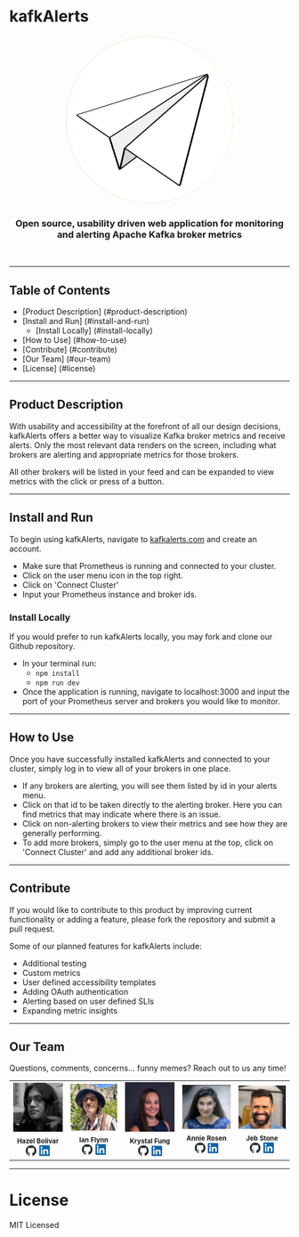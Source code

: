 # kafkAlerts 

<p align="center">
  <img src="src/assets/logo.png" width=300px 
    style="background-image: linear-gradient(
      to right,
      rgb(249, 75, 6) 0%,
      hsla(42, 94%, 57%, 1) 100%
    ); border-radius:50%">
</p>
<h3 align="center">Open source, usability driven web application for monitoring and alerting Apache Kafka broker metrics</h3>
</br>

---

## Table of Contents

- [Product Description] (#product-description)
- [Install and Run] (#install-and-run)
  - [Install Locally] (#install-locally)
- [How to Use] (#how-to-use)
- [Contribute] (#contribute)
- [Our Team] (#our-team)
- [License] (#license)

---

## Product Description
With usability and accessibility at the forefront of all our design decisions, kafkAlerts offers a better way to visualize Kafka broker metrics and receive alerts. Only the most relevant data renders on the screen, including what brokers are alerting and appropriate metrics for those brokers. 

All other brokers will be listed in your feed and can be expanded to view metrics with the click or press of a button. 

---

## Install and Run
To begin using kafkAlerts, navigate to <a href="http://www.kafkAlerts.com">kafkalerts.com</a> and create an account. 
- Make sure that Prometheus is running and connected to your cluster. 
- Click on the user menu icon in the top right.
- Click on 'Connect Cluster'
- Input your Prometheus instance and broker ids.


### Install Locally
If you would prefer to run kafkAlerts locally, you may fork and clone our Github repository. 
- In your terminal run:
  - `npm install`
  - `npm run dev` 
- Once the application is running, navigate to localhost:3000 and input the port of your Prometheus server and brokers you would like to monitor.

---

## How to Use
Once you have successfully installed kafkAlerts and connected to your cluster, simply log in to view all of your brokers in one place. 
- If any brokers are alerting, you will see them listed by id in your alerts menu. 
- Click on that id to be taken directly to the alerting broker. Here you can find metrics that may indicate where there is an issue. 
- Click on non-alerting brokers to view their metrics and see how they are generally performing. 
- To add more brokers, simply go to the user menu at the top, click on 'Connect Cluster' and add any additional broker ids. 

---

## Contribute

If you would like to contribute to this product by improving current functionality or adding a feature, please fork the repository and submit a pull request. 

Some of our planned features for kafkAlerts include:

- Additional testing
- Custom metrics
- User defined accessibility templates
- Adding OAuth authentication
- Alerting based on user defined SLIs
- Expanding metric insights

---

## Our Team
Questions, comments, concerns... funny memes? Reach out to us any time!

<table align="center">
  <tr>
    <td align="center">
      <img src="src/assets/headshots/hazel-headshot.jpg" width="140px;" alt=""/>
      <br />
      <sub><b>Hazel Bolivar</b></sub>
      <br />
      <a href="https://github.com/hazelbolivar"><img src="src/assets/icons/github-mark.png" width="20px;" alt=""/></a>
      <a href="https://www.linkedin.com/in/hazelbolivar/"><img src="src/assets/icons/linkedin.png" width="20px;" alt=""/></a>
    </td>
    <td align="center">
      <img src="src/assets/headshots/ian-headshot.jpg" width="140px;" alt=""/>
      <br />
      <sub><b>Ian Flynn</b></sub>
      <br />
      <a href="https://github.com/ian-flynn"><img src="src/assets/icons/github-mark.png" width="20px;" alt=""/></a>
      <a href="https://www.linkedin.com/in/ianrflynn/"><img src="src/assets/icons/linkedin.png" width="20px;" alt=""/></a>
    </td>
    <td align="center">
      <img src="src/assets/headshots/krystal-headshot.jpg" width="140px;" alt=""/>
      <br />
      <sub><b>Krystal Fung</b></sub>
      <br />
      <a href="https://github.com/klfung7"><img src="src/assets/icons/github-mark.png" width="20px;" alt=""/></a>
      <a href="https://www.linkedin.com/in/krystal-fung/"><img src="src/assets/icons/linkedin.png" width="20px;" alt=""/></a>
    </td>
     <td align="center">
      <img src="src/assets/headshots/annie-headshot.png" width="140px;" alt=""/>
      <br />
      <sub><b>Annie Rosen</b></sub>
      <br />
      <a href="https://github.com/mezzocarattere"><img src="src/assets/icons/github-mark.png" width="20px;" alt=""/></a>
      <a href="https://www.linkedin.com/in/rosen-annie/"><img src="src/assets/icons/linkedin.png" width="20px;" alt=""/></a>
    </td>
    <td align="center">
      <img src="src/assets/headshots/jeb-headshot.png" width="140px;" alt=""/>
      <br />
      <sub><b>Jeb Stone</b></sub>
      <br />
      <a href="https://github.com/jeb-stone"><img src="src/assets/icons/github-mark.png" width="20px;" alt=""/></a>
      <a href="https://www.linkedin.com/in/jeb-stone/"><img src="src/assets/icons/linkedin.png" width="20px;" alt=""/></a>
    </td>
  </tr>
</table>

---

# License
MIT Licensed
    